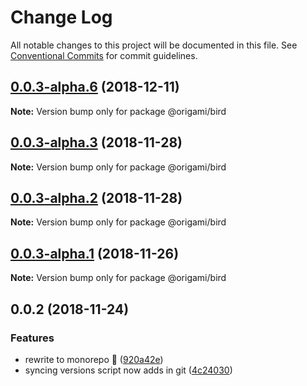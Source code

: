 # Change Log

All notable changes to this project will be documented in this file.
See [Conventional Commits](https://conventionalcommits.org) for commit guidelines.

## [0.0.3-alpha.6](https://github.com/origami-cms/core/tree/master/packages/bird/compare/v0.0.3-alpha.5...v0.0.3-alpha.6) (2018-12-11)

**Note:** Version bump only for package @origami/bird





## [0.0.3-alpha.3](https://github.com/origami-cms/core/tree/master/packages/bird/compare/v0.0.3-alpha.2...v0.0.3-alpha.3) (2018-11-28)

**Note:** Version bump only for package @origami/bird





## [0.0.3-alpha.2](https://github.com/origami-cms/core/tree/master/packages/bird/compare/v0.0.3-alpha.1...v0.0.3-alpha.2) (2018-11-28)

**Note:** Version bump only for package @origami/bird





## [0.0.3-alpha.1](https://github.com/origami-cms/core/tree/master/packages/bird/compare/v0.0.3-alpha.0...v0.0.3-alpha.1) (2018-11-26)

**Note:** Version bump only for package @origami/bird





## 0.0.2 (2018-11-24)


### Features

* rewrite to monorepo 🎉 ([920a42e](https://github.com/origami-cms/core/tree/master/packages/bird/commit/920a42e))
* syncing versions script now adds in git ([4c24030](https://github.com/origami-cms/core/tree/master/packages/bird/commit/4c24030))
